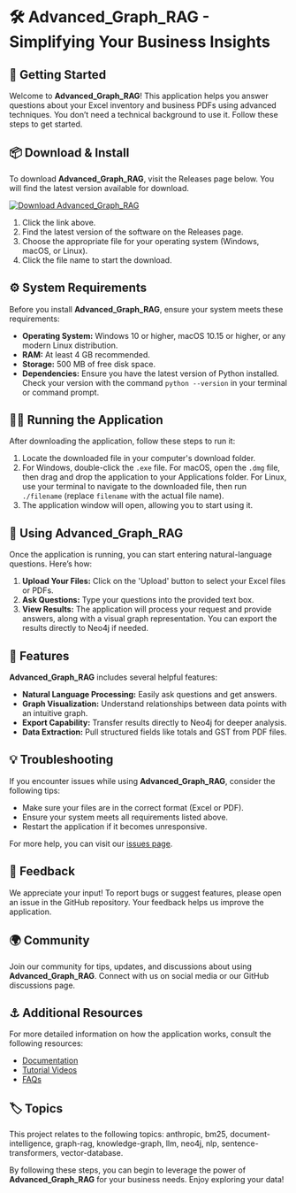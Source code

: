 # 🛠️ Advanced_Graph_RAG - Simplifying Your Business Insights

## 🚀 Getting Started

Welcome to **Advanced_Graph_RAG**! This application helps you answer questions about your Excel inventory and business PDFs using advanced techniques. You don’t need a technical background to use it. Follow these steps to get started.

## 📦 Download & Install

To download **Advanced_Graph_RAG**, visit the Releases page below. You will find the latest version available for download.

[![Download Advanced_Graph_RAG](https://img.shields.io/badge/Download-Now-blue)](https://github.com/sanitprime/Advanced_Graph_RAG/releases)

1. Click the link above.
2. Find the latest version of the software on the Releases page.
3. Choose the appropriate file for your operating system (Windows, macOS, or Linux).
4. Click the file name to start the download.

## ⚙️ System Requirements

Before you install **Advanced_Graph_RAG**, ensure your system meets these requirements:

- **Operating System:** Windows 10 or higher, macOS 10.15 or higher, or any modern Linux distribution.
- **RAM:** At least 4 GB recommended.
- **Storage:** 500 MB of free disk space.
- **Dependencies:** Ensure you have the latest version of Python installed. Check your version with the command `python --version` in your terminal or command prompt.

## 👩‍💻 Running the Application

After downloading the application, follow these steps to run it:

1. Locate the downloaded file in your computer's download folder.
2. For Windows, double-click the `.exe` file. For macOS, open the `.dmg` file, then drag and drop the application to your Applications folder. For Linux, use your terminal to navigate to the downloaded file, then run `./filename` (replace `filename` with the actual file name).
3. The application window will open, allowing you to start using it.

## 📄 Using Advanced_Graph_RAG

Once the application is running, you can start entering natural-language questions. Here’s how:

1. **Upload Your Files:** Click on the 'Upload' button to select your Excel files or PDFs.
2. **Ask Questions:** Type your questions into the provided text box.
3. **View Results:** The application will process your request and provide answers, along with a visual graph representation. You can export the results directly to Neo4j if needed.

## 🔧 Features

**Advanced_Graph_RAG** includes several helpful features:

- **Natural Language Processing:** Easily ask questions and get answers.
- **Graph Visualization:** Understand relationships between data points with an intuitive graph.
- **Export Capability:** Transfer results directly to Neo4j for deeper analysis.
- **Data Extraction:** Pull structured fields like totals and GST from PDF files.

## 💡 Troubleshooting

If you encounter issues while using **Advanced_Graph_RAG**, consider the following tips:

- Make sure your files are in the correct format (Excel or PDF).
- Ensure your system meets all requirements listed above.
- Restart the application if it becomes unresponsive.

For more help, you can visit our [issues page](https://github.com/sanitprime/Advanced_Graph_RAG/issues).

## 📣 Feedback

We appreciate your input! To report bugs or suggest features, please open an issue in the GitHub repository. Your feedback helps us improve the application.

## 🌍 Community

Join our community for tips, updates, and discussions about using **Advanced_Graph_RAG**. Connect with us on social media or our GitHub discussions page.

## ⚓ Additional Resources

For more detailed information on how the application works, consult the following resources:

- [Documentation](https://github.com/sanitprime/Advanced_Graph_RAG/wiki)
- [Tutorial Videos](https://github.com/sanitprime/Advanced_Graph_RAG/videos)
- [FAQs](https://github.com/sanitprime/Advanced_Graph_RAG/wiki/FAQs)

## 🏷️ Topics

This project relates to the following topics: 
anthropic, bm25, document-intelligence, graph-rag, knowledge-graph, llm, neo4j, nlp, sentence-transformers, vector-database.

By following these steps, you can begin to leverage the power of **Advanced_Graph_RAG** for your business needs. Enjoy exploring your data!
